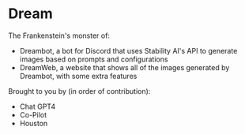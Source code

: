 # Dream

The Frankenstein's monster of:
- Dreambot, a bot for Discord that uses Stability AI's API to generate images based on prompts and configurations
- DreamWeb, a website that shows all of the images generated by Dreambot, with some extra features

Brought to you by (in order of contribution):
- Chat GPT4
- Co-Pilot
- Houston